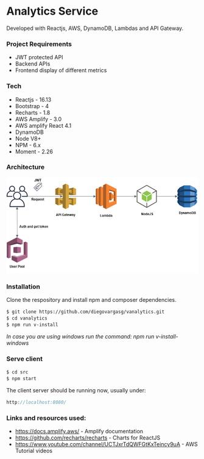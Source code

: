 # Analytics Service

Developed with Reactjs, AWS, DynamoDB, Lambdas and API Gateway.

### Project Requirements

- JWT protected API
- Backend APIs
- Frontend display of different metrics

### Tech

- Reactjs - 16.13
- Bootstrap - 4
- Recharts - 1.8
- AWS Amplify - 3.0
- AWS amplify React 4.1
- DynamoDB
- Node V8+
- NPM - 6.x
- Moment - 2.26

### Architecture

![Alt text](diagram.jpg?raw=true "architecture")

### Installation

Clone the respository and install npm and composer dependencies.

```sh
$ git clone https://github.com/diegovargasg/vanalytics.git
$ cd vanalytics
$ npm run v-install
```

_In case you are using windows run the command: npm run v-install-windows_

### Serve client

```sh
$ cd src
$ npm start
```

The client server should be running now, usually under:

```js
http://localhost:8080/
```

### Links and resources used:

- https://docs.amplify.aws/ - Amplify documentation
- https://github.com/recharts/recharts - Charts for ReactJS
- https://www.youtube.com/channel/UCTJxrTdQWFGtKxTeincy9uA - AWS Tutorial videos
